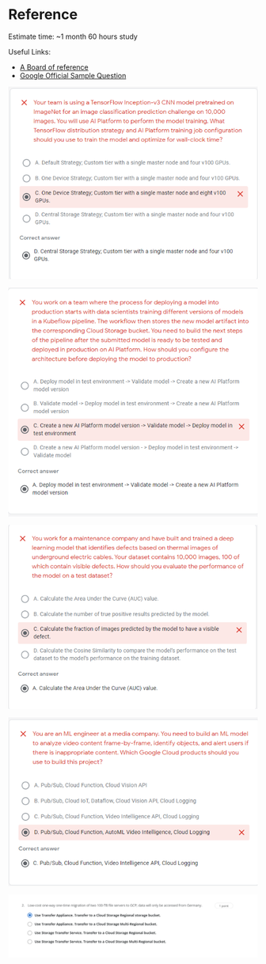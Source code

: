 # Reference

Estimate time: ~1 month 60 hours study

Useful Links:

* [A Board of reference](https://www.meistertask.com/app/project/Agls2fWY/google-machine-learning-engineer)
* [Google Official Sample Question](https://docs.google.com/forms/d/e/1FAIpQLSeYmkCANE81qSBqLW0g2X7RoskBX9yGYQu-m1TtsjMvHabGqg/viewform)



![](.gitbook/assets/image.png)



![](.gitbook/assets/image%20%281%29.png)

![](.gitbook/assets/image%20%282%29.png)

![](.gitbook/assets/image%20%283%29.png)

![](.gitbook/assets/image%20%284%29.png)

